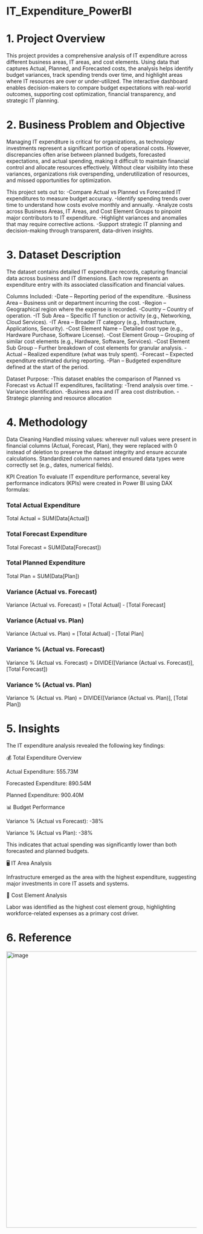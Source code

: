 # IT_Expenditure_PowerBI
# 1. Project Overview
This project provides a comprehensive analysis of IT expenditure across different business areas, IT areas, and cost elements. Using data that captures Actual, Planned, and Forecasted costs, the analysis helps identify budget variances, track spending trends over time, and highlight areas where IT resources are over or under-utilized. The interactive dashboard enables decision-makers to compare budget expectations with real-world outcomes, supporting cost optimization, financial transparency, and strategic IT planning.

# 2. Business Problem and Objective
Managing IT expenditure is critical for organizations, as technology investments represent a significant portion of operational costs. However, discrepancies often arise between planned budgets, forecasted expectations, and actual spending, making it difficult to maintain financial control and allocate resources effectively. Without clear visibility into these variances, organizations risk overspending, underutilization of resources, and missed opportunities for optimization.

This project sets out to:
-Compare Actual vs Planned vs Forecasted IT expenditures to measure budget accuracy.
-Identify spending trends over time to understand how costs evolve monthly and annually.
-Analyze costs across Business Areas, IT Areas, and Cost Element Groups to pinpoint major contributors to IT expenditure.
-Highlight variances and anomalies that may require corrective actions.
-Support strategic IT planning and decision-making through transparent, data-driven insights.

# 3. Dataset Description
The dataset contains detailed IT expenditure records, capturing financial data across business and IT dimensions. Each row represents an expenditure entry with its associated classification and financial values.

Columns Included:
-Date – Reporting period of the expenditure.
-Business Area – Business unit or department incurring the cost.
-Region – Geographical region where the expense is recorded.
-Country – Country of operation.
-IT Sub Area – Specific IT function or activity (e.g., Networking, Cloud Services).
-IT Area – Broader IT category (e.g., Infrastructure, Applications, Security).
-Cost Element Name – Detailed cost type (e.g., Hardware Purchase, Software License).
-Cost Element Group – Grouping of similar cost elements (e.g., Hardware, Software, Services).
-Cost Element Sub Group – Further breakdown of cost elements for granular analysis.
-Actual – Realized expenditure (what was truly spent).
-Forecast – Expected expenditure estimated during reporting.
-Plan – Budgeted expenditure defined at the start of the period.

Dataset Purpose:
-This dataset enables the comparison of Planned vs Forecast vs Actual IT expenditures, facilitating:
-Trend analysis over time.
-Variance identification.
-Business area and IT area cost distribution.
-Strategic planning and resource allocation

# 4. Methodology
Data Cleaning
Handled missing values: wherever null values were present in financial columns (Actual, Forecast, Plan), they were replaced with 0 instead of deletion to preserve the dataset integrity and ensure accurate calculations.
Standardized column names and ensured data types were correctly set (e.g., dates, numerical fields).

KPI Creation
To evaluate IT expenditure performance, several key performance indicators (KPIs) were created in Power BI using DAX formulas:
### Total Actual Expenditure
Total Actual = SUM(Data[Actual])

### Total Forecast Expenditure
Total Forecast = SUM(Data[Forecast])

### Total Planned Expenditure
Total Plan = SUM(Data[Plan])

### Variance (Actual vs. Forecast)
Variance (Actual vs. Forecast) = [Total Actual] - [Total Forecast]

### Variance (Actual vs. Plan)
Variance (Actual vs. Plan) = [Total Actual] - [Total Plan]

### Variance % (Actual vs. Forecast)
Variance % (Actual vs. Forecast) = DIVIDE([Variance (Actual vs. Forecast)], [Total Forecast])

### Variance % (Actual vs. Plan)
Variance % (Actual vs. Plan) = DIVIDE([Variance (Actual vs. Plan)], [Total Plan])

# 5. Insights
The IT expenditure analysis revealed the following key findings:

💰 Total Expenditure Overview

Actual Expenditure: 555.73M

Forecasted Expenditure: 890.54M

Planned Expenditure: 900.40M

📊 Budget Performance

Variance % (Actual vs Forecast): -38%

Variance % (Actual vs Plan): -38%

This indicates that actual spending was significantly lower than both forecasted and planned budgets.

🖥 IT Area Analysis

Infrastructure emerged as the area with the highest expenditure, suggesting major investments in core IT assets and systems.

👷 Cost Element Analysis

Labor was identified as the highest cost element group, highlighting workforce-related expenses as a primary cost driver.

# 6. Reference
<img width="1476" height="731" alt="image" src="https://github.com/user-attachments/assets/21ae8f9e-99c4-4f44-a8f3-506580cae3db" />

